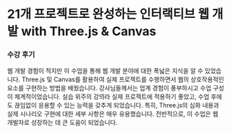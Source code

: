 # 21개 프로젝트로 완성하는 인터랙티브 웹 개발 with Three.js & Canvas
### 수강 후기


웹 개발 경험이 적지만 이 수업을 통해 웹 개발 분야에 대한 폭넓은 지식을 알 수 있었습니다. Three.js 및 Canvas를 활용하여 실제 프로젝트를 수행하면서 웹의 상호작용적인 요소를 구현하는 방법을 배웠습니다. 강사님들께서는 업계 경험이 풍부하시고 수업 구성이 체계적이었습니다. 실습 위주의 강의라 실제 프로젝트에 적용하기 좋았고, 수업 후에도 끊임없이 응용할 수 있는 능력을 갖추게 되었습니다. 특히, Three.js의 심화 내용과 실제 시나리오 구현에 대한 세부 사항은 매우 유용했습니다. 전반적으로, 이 수업은 웹 개발자로 성장하는 데 큰 도움이 되었습니다.
